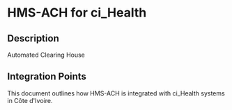 # HMS-ACH for ci_Health

## Description

Automated Clearing House

## Integration Points

This document outlines how HMS-ACH is integrated with ci_Health systems in Côte d'Ivoire.
